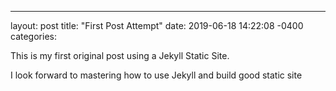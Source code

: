 ---
layout: post
title:  "First Post Attempt"
date:   2019-06-18 14:22:08 -0400
categories: 
<p>This is my first original post using a Jekyll Static Site. </p>

<p>I look forward to mastering how to use Jekyll and build good static site</p>
